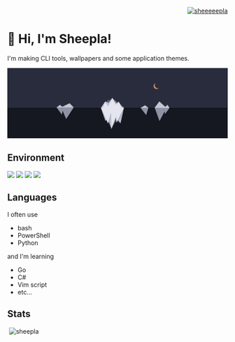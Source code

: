 <p align="right"> <a href="https://twitter.com/sheeeeepla" target="blank"><img src="https://img.shields.io/twitter/follow/sheeeeepla?logo=twitter&style=flat-square" alt="sheeeeepla" /></a> </p>

# 🐑 Hi, I'm Sheepla!

I'm making CLI tools, wallpapers and some application themes.

<img src="./img/banner.png"/>

## Environment

<img src="https://img.shields.io/static/v1?label=OS&message=Windows/Arch%20Linux&color=blue"/> <img src="https://img.shields.io/static/v1?label=Editor&message=Vim/NeoVim&color=green"/> <img src="https://img.shields.io/static/v1?label=Browser&message=Firefox&color=orange"/> <img src="https://img.shields.io/static/v1?label=Keyboard&message=HHKB&color=lightgray"/>


## Languages

I often use

- bash
- PowerShell
- Python

and I'm learning

- Go
- C#
- Vim script
- etc...


## Stats

<p>&nbsp;<img align="center" src="https://github-readme-stats.vercel.app/api?username=sheepla&show_icons=true&locale=en&theme=tokyonight" alt="sheepla" href="" /></p>
